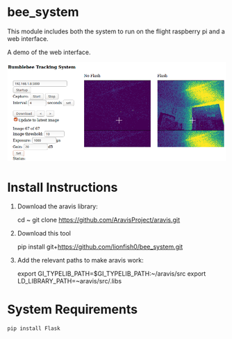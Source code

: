 # bee_system
This module includes both the system to run on the flight raspberry pi and a web interface.

A demo of the web interface.

<img src="exampletracker.png" />

# Install Instructions
1. Download the aravis library:

    cd ~
    git clone https://github.com/AravisProject/aravis.git
    
2. Download this tool

   pip install git+https://github.com/lionfish0/bee_system.git

3. Add the relevant paths to make aravis work:

   export GI_TYPELIB_PATH=$GI_TYPELIB_PATH:~/aravis/src
   export LD_LIBRARY_PATH=~aravis/src/.libs

# System Requirements 

    pip install Flask


